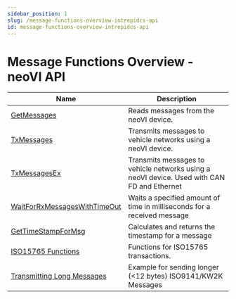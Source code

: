 ```yaml
---
sidebar_position: 1
slug: /message-functions-overview-intrepidcs-api
id: message-functions-overview-intrepidcs-api
---
```


# Message Functions Overview - neoVI API

| Name                                                                                  | Description                                                                                |
| ------------------------------------------------------------------------------------- | ------------------------------------------------------------------------------------------ |
| [GetMessages](getmessages-method-intrepidcs-api.md)                                   | Reads messages from the neoVI device.                                                      |
| [TxMessages](txmessages-method-intrepidcs-api.md)                                     | Transmits messages to vehicle networks using a neoVI device.                               |
| [TxMessagesEx](txmessagesex-method-intrepidcs-api.md)                                 | Transmits messages to vehicle networks using a neoVI device. Used with CAN FD and Ethernet |
| [WaitForRxMessagesWithTimeOut](waitforrxmessageswithtimeout-method-intrepidcs-api.md) | Waits a specified amount of time in milliseconds for a received message                    |
| [GetTimeStampForMsg](gettimestampformsg-method-intrepidcs-api.md)                     | Calculates and returns the timestamp for a message                                         |
| [ISO15765 Functions](/message-functions-overview-intrepidcs-api/iso15765-message-functions-overview-intrepidcs-api)           | Functions for ISO15765 transactions.                                                       |
| [Transmitting Long Messages](/message-functions-overview-intrepidcs-api/transmitting-long-messages-intrepidcs-api)            | Example for sending longer (<12 bytes) ISO9141/KW2K Messages                               |

